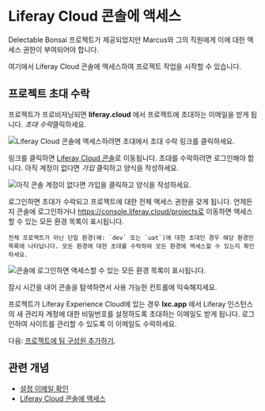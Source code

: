# Liferay Cloud 콘솔에 액세스

Delectable Bonsai 프로젝트가 제공되었지만 Marcus와 그의 직원에게 이에 대한 액세스 권한이 부여되어야 합니다.

여기에서 Liferay Cloud 콘솔에 액세스하여 프로젝트 작업을 시작할 수 있습니다.

## 프로젝트 초대 수락

프로젝트가 프로비저닝되면 **liferay.cloud** 에서 프로젝트에 초대하는 이메일을 받게 됩니다. *초대 수락*클릭하세요.

![Liferay Cloud 콘솔에 액세스하려면 초대에서 초대 수락 링크를 클릭하세요.](./accessing-the-liferay-cloud-console/images/01.png)

링크를 클릭하면 [Liferay Cloud 콘솔](https://console.liferay.cloud/)로 이동됩니다. 초대를 수락하려면 로그인해야 합니다. 아직 계정이 없다면 *가입* 클릭하고 양식을 작성하세요.

![아직 콘솔 계정이 없다면 가입을 클릭하고 양식을 작성하세요.](./accessing-the-liferay-cloud-console/images/02.png)

로그인하면 초대가 수락되고 프로젝트에 대한 전체 액세스 권한을 갖게 됩니다. 언제든지 콘솔에 로그인하거나 https://console.liferay.cloud/projects로 이동하면 액세스할 수 있는 모든 환경 목록이 표시됩니다.

```{note}
전체 프로젝트가 아닌 단일 환경(예: `dev` 또는 `uat`)에 대한 초대인 경우 해당 환경만 목록에 나타납니다. 모든 환경에 대한 초대를 수락하여 모든 환경에 액세스할 수 있는지 확인하세요.
```

![콘솔에 로그인하면 액세스할 수 있는 모든 환경 목록이 표시됩니다.](./accessing-the-liferay-cloud-console/images/03.png)

잠시 시간을 내어 콘솔을 탐색하면서 사용 가능한 컨트롤에 익숙해지세요.

프로젝트가 Liferay Experience Cloud에 있는 경우 **lxc.app** 에서 Liferay 인스턴스의 새 관리자 계정에 대한 비밀번호를 설정하도록 초대하는 이메일도 받게 됩니다. 로그인하여 사이트를 관리할 수 있도록 이 이메일도 수락하세요.

다음: [프로젝트에 팀 구성원 추가하기](./adding-team-members-to-the-project.md).

## 관련 개념

* [설정 이메일 확인](https://learn.liferay.com/w/liferay-cloud/getting-started/initial-setup-overview#check-setup-emails)
* [Liferay Cloud 콘솔에 액세스](https://learn.liferay.com/w/liferay-cloud/getting-started/initial-setup-overview#access-the-liferay-cloud-console)
